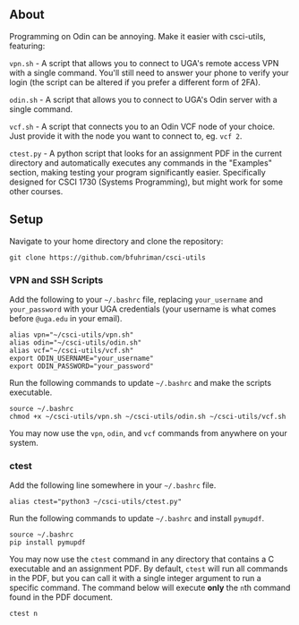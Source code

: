 ## About
Programming on Odin can be annoying. Make it easier with csci-utils, featuring:

`vpn.sh` - A script that allows you to connect to UGA's remote access VPN with a single command. You'll still need to answer your phone to verify your login (the script can be altered if you prefer a different form of 2FA).

`odin.sh` - A script that allows you to connect to UGA's Odin server with a single command.

`vcf.sh` - A script that connects you to an Odin VCF node of your choice. Just provide it with the node you want to connect to, eg. `vcf 2`.

`ctest.py` - A python script that looks for an assignment PDF in the current directory and automatically executes any commands in the "Examples" section, making testing your program significantly easier. Specifically designed for CSCI 1730 (Systems Programming), but might work for some other courses.

## Setup
Navigate to your home directory and clone the repository:
```
git clone https://github.com/bfuhriman/csci-utils
```

### VPN and SSH Scripts
Add the following to your `~/.bashrc` file, replacing `your_username` and `your_password` with your UGA credentials (your username is what comes before `@uga.edu` in your email).
```
alias vpn="~/csci-utils/vpn.sh"
alias odin="~/csci-utils/odin.sh"
alias vcf="~/csci-utils/vcf.sh"
export ODIN_USERNAME="your_username"
export ODIN_PASSWORD="your_password"
```
Run the following commands to update `~/.bashrc` and make the scripts executable.
```
source ~/.bashrc
chmod +x ~/csci-utils/vpn.sh ~/csci-utils/odin.sh ~/csci-utils/vcf.sh
```
You may now use the `vpn`, `odin`, and `vcf` commands from anywhere on your system.

### ctest
Add the following line somewhere in your `~/.bashrc` file.
```
alias ctest="python3 ~/csci-utils/ctest.py"
```
Run the following commands to update `~/.bashrc` and install `pymupdf`.
```
source ~/.bashrc
pip install pymupdf
```
You may now use the `ctest` command in any directory that contains a C executable and an assignment PDF. By default, `ctest` will run all commands in the PDF, but you can call it with a single integer argument to run a specific command. The command below will execute **only** the `n`th command found in the PDF document.
```
ctest n
```
